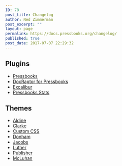 ```yaml
---
ID: 78
post_title: Changelog
author: Ned Zimmerman
post_excerpt: ""
layout: page
permalink: https://docs.pressbooks.org/changelog/
published: true
post_date: 2017-07-07 22:29:32
---
```

## Plugins

- [Pressbooks][1]  
- [DocRaptor for Pressbooks][2]  
- [Excalibur][9]  
- [Pressbooks Stats](https://docs.pressbooks.org/changelog/pressbooks-stats)

## Themes

- [Aldine][10]  
- [Clarke][6]  
- [Custom CSS][4]   
- [Donham][7]
- [Jacobs][11]
- [Luther][8]
- [Publisher][5]  
- [McLuhan][3]  

 [1]: https://docs.pressbooks.org/changelog/pressbooks
 [2]: https://docs.pressbooks.org/changelog/pressbooks-docraptor
 [3]: https://docs.pressbooks.org/changelog/pressbooks-book
 [4]: https://docs.pressbooks.org/changelog/pressbooks-custom-css
 [5]: https://docs.pressbooks.org/changelog/pressbooks-publisher
 [6]: https://docs.pressbooks.org/changelog/pressbooks-clarke
 [7]: https://docs.pressbooks.org/changelog/pressbooks-donham
 [8]: https://docs.pressbooks.org/changelog/pressbooks-luther
 [9]: https://docs.pressbooks.org/changelog/excalibur
 [10]: https://docs.pressbooks/org/changelog/pressbooks-aldine
 [11]: https://docs.pressbooks/org/changelog/pressbooks-jacobs
